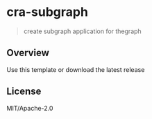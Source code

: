 # cra-subgraph

> create subgraph application for thegraph 

## Overview

Use this template or download the latest release

## License 

MIT/Apache-2.0
